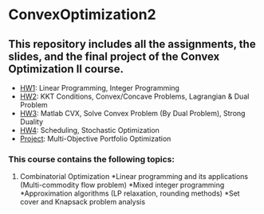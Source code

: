 # ConvexOptimization2
## This repository includes all the assignments, the slides, and the final project of the Convex Optimization II course.


- [HW1](https://github.com/arhp78/ConvexOptimization2/tree/main/HW1): Linear Programming, Integer Programming
- [HW2](https://github.com/arhp78/ConvexOptimization2/tree/main/HW2): KKT Conditions, Convex/Concave Problems, Lagrangian & Dual Problem
- [HW3](https://github.com/arhp78/ConvexOptimization2/tree/main/HW3): Matlab CVX, Solve Convex Problem (By Dual Problem), Strong Duality
- [HW4](https://github.com/arhp78/ConvexOptimization2/tree/main/HW4): Scheduling, Stochastic Optimization
- [Project](https://github.com/arhp78/ConvexOptimization2/tree/main/Project): Multi-Objective Portfolio Optimization

### This course contains the following topics:
1. Combinatorial Optimization
  *Linear programming and its applications (Multi-commodity flow problem)
  *Mixed integer programming
  *Approximation algorithms (LP relaxation, rounding methods)
  *Set cover and Knapsack problem analysis
